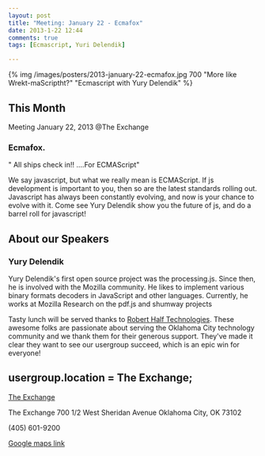 ```yaml
---
layout: post
title: "Meeting: January 22 - Ecmafox"
date: 2013-1-22 12:44
comments: true
tags: [Ecmascript, Yuri Delendik]

---
```


{% img  /images/posters/2013-january-22-ecmafox.jpg  700 "More like Wrekt-maScriptht?" "Ecmascript with Yury Delendik" %}


## This Month

Meeting January 22, 2013 @The Exchange

### Ecmafox.


" All ships check in!! ....For ECMAScript" 

We say javascript, but what we really mean is ECMAScript. If js development is important to you, then so are the latest standards rolling out. Javascript has always been constantly evolving, and now is your chance to evolve with it. Come see Yury Delendik show you the future of js, and do a barrel roll for javascript! 

<!-- more -->

## About our Speakers

### Yury Delendik

Yury Delendik's first open source project was the processing.js. Since then, he is involved with the Mozilla community. He likes to implement various binary formats decoders in JavaScript and other languages. Currently, he works at Mozilla Research on the pdf.js and shumway projects

Tasty lunch will be served thanks to [Robert Half Technologies](http://www.roberthalftechnology.com/). These awesome folks are passionate about serving the Oklahoma City technology community and we thank them for their generous support. They've made it clear they want to see our usergroup succeed, which is an epic win for everyone!

## usergroup.location = The Exchange;


[The Exchange](http://www.exchangeokc.com/) 

The Exchange
700 1/2 West Sheridan Avenue
Oklahoma City, OK 73102

(405) 601-9200    


[Google maps link](https://maps.google.com/maps?q=+700+West+Sheridan+Avenue+Oklahoma+City,+OK+73102&hl=en&sll=37.0625,-95.677068&sspn=83.75977,57.919922&hnear=700+W+Sheridan+Ave,+Oklahoma+City,+Oklahoma+73102&t=m&z=17)

